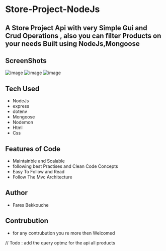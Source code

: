 # Store-Project-NodeJs

## A Store Project Api with very Simple Gui and Crud Operations ,  also you can filter Products on your needs Built using  NodeJs,Mongoose

## ScreenShots

![image](https://github.com/1FarZ1/Store-Project-NodeJs/assets/91225280/404eb593-3c19-4dd6-8e5d-0fc873dfff4f)
![image](https://github.com/1FarZ1/Store-Project-NodeJs/assets/91225280/981dec02-d3a7-4f14-a08f-d0e057002341)
![image](https://github.com/1FarZ1/Store-Project-NodeJs/assets/91225280/8569d160-cb2c-4674-95b8-e4a782dcd25c)

## Tech Used

- NodeJs
- express
- dotenv
- Mongoose
- Nodemon
- Html
- Css

## Features of Code

- Maintainble and Scalable
- following best Practises and Clean Code Concepts
- Easy To Follow and Read
- Follow The Mvc Architecture

## Author

- Fares Bekkouche

## Contrubution

- for any contrubution you re more then Welcomed

// Todo : add the query optmz for the api all products
